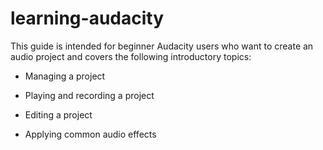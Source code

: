 # learning-audacity

This guide is intended for beginner Audacity users who want to create an audio project and covers the following introductory topics:

- Managing a project

- Playing and recording a project

- Editing a project

- Applying common audio effects